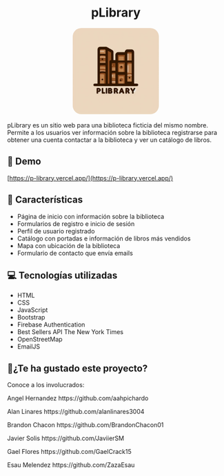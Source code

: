 <h1 align="center" id="title">pLibrary</h1>

<p align="center"> <img src="https://raw.githubusercontent.com/aahpichardo/pLibrary/main/assets/img/logo-plibrary.jpeg" width="200" style="border-radius: 20px;" alt="project-image" /> </p>

<p id="description">pLibrary es un sitio web para una biblioteca ficticia del mismo nombre. Permite a los usuarios ver información sobre la biblioteca registrarse para obtener una cuenta contactar a la biblioteca y ver un catálogo de libros.</p>

<h2>🚀 Demo</h2>

[https://p-library.vercel.app/](https://p-library.vercel.app/)

  
  
<h2>🧐 Características</h2>

*   Página de inicio con información sobre la biblioteca
*   Formularios de registro e inicio de sesión
*   Perfil de usuario registrado
*   Catálogo con portadas e información de libros más vendidos
*   Mapa con ubicación de la biblioteca
*   Formulario de contacto que envía emails

  
  
<h2>💻 Tecnologías utilizadas</h2>


*   HTML
*   CSS
*   JavaScript
*   Bootstrap
*   Firebase Authentication
*   Best Sellers API The New York Times
*   OpenStreetMap
*   EmailJS

<h2>💖¿Te ha gustado este proyecto?</h2>

<p>Conoce a los involucrados:</p> 
<p>Angel Hernandez https://github.com/aahpichardo</p> 
<p>Alan Linares https://github.com/alanlinares3004</p> 
<p>Brandon Chacon https://github.com/BrandonChacon01</p>
<p>Javier Solis https://github.com/JaviierSM</p>
<p>Gael Flores https://github.com/GaelCrack15</p>
<p>Esau Melendez https://github.com/ZazaEsau</p>
